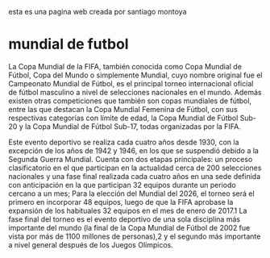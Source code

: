 <html>
  <head>
    <title>mi pagina web</title>
  </head>
  <body>
    <p>esta es una pagina web creada por santiago montoya</p>
    <h1> mundial de futbol</h1>
    <p>La Copa Mundial de la FIFA, también conocida como Copa Mundial de Fútbol, Copa del Mundo o simplemente Mundial, cuyo nombre original fue el Campeonato Mundial de Fútbol, es el principal torneo internacional oficial de fútbol masculino a nivel de selecciones nacionales en el mundo. Además existen otras competiciones que también son copas mundiales de fútbol, entre las que destacan la Copa Mundial Femenina de Fútbol, con sus respectivas categorías con límite de edad, la Copa Mundial de Fútbol Sub-20 y la Copa Mundial de Fútbol Sub-17, todas organizadas por la FIFA.

Este evento deportivo se realiza cada cuatro años desde 1930, con la excepción de los años de 1942 y 1946, en los que se suspendió debido a la Segunda Guerra Mundial. Cuenta con dos etapas principales: un proceso clasificatorio en el que participan en la actualidad cerca de 200 selecciones nacionales y una fase final realizada cada cuatro años en una sede definida con anticipación en la que participan 32 equipos durante un periodo cercano a un mes; Para la elección del Mundial del 2026, el torneo será el primero en incorporar 48 equipos, luego de que la FIFA aprobase la expansión de los habituales 32 equipos en el mes de enero de 2017.1​ La fase final del torneo es el evento deportivo de una sola disciplina más importante del mundo (la final de la Copa Mundial de Fútbol de 2002 fue vista por más de 1100 millones de personas),2​ y el segundo más importante a nivel general después de los Juegos Olímpicos.</p>
  </body>
</html>
  
